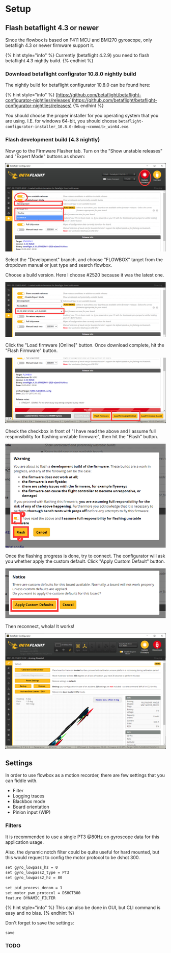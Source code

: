 # Setup

## Flash betaflight 4.3 or newer

Since the flowbox is based on F411 MCU and BMI270 gyroscope, only betafligh 4.3 or newer firmware support it.

{% hint style="info" %}
Currently \(betaflight 4.2.9\) you need to flash betaflight 4.3 nightly build.
{% endhint %}

### Download betaflight configrator 10.8.0 nightly build

The nightly build for betaflight configurator 10.8.0 can be found here:

{% hint style="info" %}
[https://github.com/betaflight/betaflight-configurator-nightlies/releases](https://github.com/betaflight/betaflight-configurator-nightlies/releases)
{% endhint %}

You should choose the proper installer for you operating system that you are using. I.E. for windows 64-bit, you should choose `betaflight-configurator-installer_10.8.0-debug-<commit>_win64.exe`.

### Flash development build \(4.3 nightly\)

Now go to the Firmware Flasher tab. Turn on the "Show unstable releases" and "Expert Mode" buttons as shown:

![](.gitbook/assets/flash-nightly.png)

Select the "Development" branch, and choose "FLOWBOX" target from the dropdown manual or just type and search flowbox.

Choose a build version. Here I choose \#2520 because it was the latest one.

![](.gitbook/assets/choose-a-commit-version.png)

Click the "Load firmware \[Online\]" button. Once download complete, hit the "Flash Firmware" button.

![](.gitbook/assets/load-and-flash.png)

Check the checkbox in front of "I have read the above and I assume full responsibility for flashing unstable firmware", then hit the "Flash" button.

![](.gitbook/assets/take-resposibility-and-flash.png)

Once the flashing progress is done, try to connect. The configurator will ask you whether apply the custom default. Click "Apply Custom Default" button.

![](.gitbook/assets/apply-custom-defaults.png)

Then reconnect, whola! It works!

![](.gitbook/assets/it-works.png)

## Settings

In order to use flowbox as a motion recorder, there are few settings that you can fiddle with.

* Filter
* Logging traces
* Blackbox mode
* Board orientation
* Pinion input \(WIP\)

### Filters

It is recommended to use a single PT3 @80Hz on gyroscope data for this application usage.

Also, the dynamic notch filter could be quite useful for hard mounted, but this would request to config the motor protocol to be dshot 300.

```
set gyro_lowpass_hz = 0
set gyro_lowpass2_type = PT3
set gyro_lowpass2_hz = 80

set pid_process_denom = 1
set motor_pwm_protocol = DSHOT300
feature DYNAMIC_FILTER
```

{% hint style="info" %}
This can also be done in GUI, but CLI command is easy and no bias.
{% endhint %}

Don't forget to save the settings:

```text
save
```

### TODO


